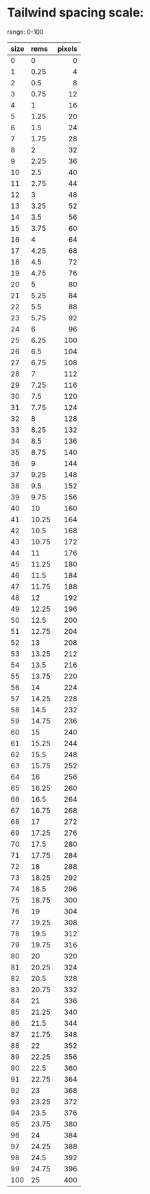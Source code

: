 # Tailwind spacing scale:

range: 0-100 

| size | rems | pixels |
| :--- | :--- | ---: |
| 0 | 0 | 0 |
| 1 | 0.25 | 4 |
| 2 | 0.5 | 8 |
| 3 | 0.75 | 12 |
| 4 | 1 | 16 |
| 5 | 1.25 | 20 |
| 6 | 1.5 | 24 |
| 7 | 1.75 | 28 |
| 8 | 2 | 32 |
| 9 | 2.25 | 36 |
| 10 | 2.5 | 40 |
| 11 | 2.75 | 44 |
| 12 | 3 | 48 |
| 13 | 3.25 | 52 |
| 14 | 3.5 | 56 |
| 15 | 3.75 | 60 |
| 16 | 4 | 64 |
| 17 | 4.25 | 68 |
| 18 | 4.5 | 72 |
| 19 | 4.75 | 76 |
| 20 | 5 | 80 |
| 21 | 5.25 | 84 |
| 22 | 5.5 | 88 |
| 23 | 5.75 | 92 |
| 24 | 6 | 96 |
| 25 | 6.25 | 100 |
| 26 | 6.5 | 104 |
| 27 | 6.75 | 108 |
| 28 | 7 | 112 |
| 29 | 7.25 | 116 |
| 30 | 7.5 | 120 |
| 31 | 7.75 | 124 |
| 32 | 8 | 128 |
| 33 | 8.25 | 132 |
| 34 | 8.5 | 136 |
| 35 | 8.75 | 140 |
| 36 | 9 | 144 |
| 37 | 9.25 | 148 |
| 38 | 9.5 | 152 |
| 39 | 9.75 | 156 |
| 40 | 10 | 160 |
| 41 | 10.25 | 164 |
| 42 | 10.5 | 168 |
| 43 | 10.75 | 172 |
| 44 | 11 | 176 |
| 45 | 11.25 | 180 |
| 46 | 11.5 | 184 |
| 47 | 11.75 | 188 |
| 48 | 12 | 192 |
| 49 | 12.25 | 196 |
| 50 | 12.5 | 200 |
| 51 | 12.75 | 204 |
| 52 | 13 | 208 |
| 53 | 13.25 | 212 |
| 54 | 13.5 | 216 |
| 55 | 13.75 | 220 |
| 56 | 14 | 224 |
| 57 | 14.25 | 228 |
| 58 | 14.5 | 232 |
| 59 | 14.75 | 236 |
| 60 | 15 | 240 |
| 61 | 15.25 | 244 |
| 62 | 15.5 | 248 |
| 63 | 15.75 | 252 |
| 64 | 16 | 256 |
| 65 | 16.25 | 260 |
| 66 | 16.5 | 264 |
| 67 | 16.75 | 268 |
| 68 | 17 | 272 |
| 69 | 17.25 | 276 |
| 70 | 17.5 | 280 |
| 71 | 17.75 | 284 |
| 72 | 18 | 288 |
| 73 | 18.25 | 292 |
| 74 | 18.5 | 296 |
| 75 | 18.75 | 300 |
| 76 | 19 | 304 |
| 77 | 19.25 | 308 |
| 78 | 19.5 | 312 |
| 79 | 19.75 | 316 |
| 80 | 20 | 320 |
| 81 | 20.25 | 324 |
| 82 | 20.5 | 328 |
| 83 | 20.75 | 332 |
| 84 | 21 | 336 |
| 85 | 21.25 | 340 |
| 86 | 21.5 | 344 |
| 87 | 21.75 | 348 |
| 88 | 22 | 352 |
| 89 | 22.25 | 356 |
| 90 | 22.5 | 360 |
| 91 | 22.75 | 364 |
| 92 | 23 | 368 |
| 93 | 23.25 | 372 |
| 94 | 23.5 | 376 |
| 95 | 23.75 | 380 |
| 96 | 24 | 384 |
| 97 | 24.25 | 388 |
| 98 | 24.5 | 392 |
| 99 | 24.75 | 396 |
| 100 | 25 | 400 |
